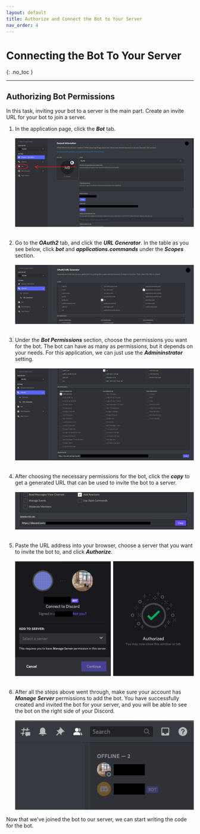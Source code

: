 ```yaml
---
layout: default
title: Authorize and Connect the Bot to Your Server
nav_order: 4
---
```


# Connecting the Bot To Your Server
{: .no_toc }

---

## Authorizing Bot Permissions
In this task, inviting your bot to a server is the main part. Create an invite URL for your bot to join a server.

1. In the application page, click the ***Bot*** tab.<br><br>![newApplication1](../graphics/createApplication2.png)<br><br>

2. Go to the _**OAuth2**_ tab, and click the _**URL Generator**_. In the table as you see below, click  ***bot*** and ***applications.commands*** under the _**Scopes**_ section.<br><br>![newApplication1](../graphics/authBot.png)<br><br>

3. Under the ***Bot Permissions*** section, choose the permissions you want for the bot. The bot can have as many as permissions, but it depends on your needs. For this application, we can just use the ***Admininstrator*** setting.<br><br>![newApplication1](../graphics/authBot2.png)<br><br>

4. After choosing the necessary permissions for the bot, click the _**copy**_ to get a generated URL that can be used to invite the bot to a server.<br><br>![newApplication1](../graphics/authorization4.png)<br><br>

5. Paste the URL address into your browser, choose a server that you want to invite the bot to, and click _**Authorize**_.<br><br>![newApplication1](../graphics/authorization5.png)<br><br>

6. After all the steps above went through, make sure your account has _**Manage Server**_ permissions to add the bot. You have successfully created and invited the bot for your server, and you will be able to see the bot on the right side of your Discord.<br><br>![newApplication1](../graphics/authorization6.png)

Now that we've joined the bot to our server, we can start writing the code for the bot.